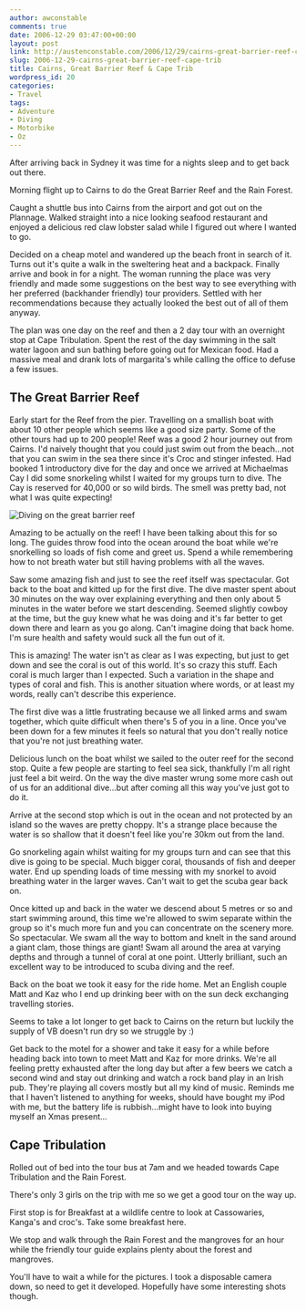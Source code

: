 ```yaml
---
author: awconstable
comments: true
date: 2006-12-29 03:47:00+00:00
layout: post
link: http://austenconstable.com/2006/12/29/cairns-great-barrier-reef-cape-trib/
slug: 2006-12-29-cairns-great-barrier-reef-cape-trib
title: Cairns, Great Barrier Reef & Cape Trib
wordpress_id: 20
categories:
- Travel
tags:
- Adventure
- Diving
- Motorbike
- Oz
---
```


After arriving back in Sydney it was time for a nights sleep and to get back out there.

Morning flight up to Cairns to do the Great Barrier Reef and the Rain Forest.

Caught a shuttle bus into Cairns from the airport and got out on the Plannage.
Walked straight into a nice looking seafood restaurant and enjoyed a
delicious red claw lobster salad while I figured out where I wanted to
go.

Decided on a cheap motel and wandered up the beach front in
search of it. Turns out it's quite a walk in the sweltering heat and a
backpack. Finally arrive and book in for a night.
The woman running the place was very friendly and made some suggestions on the best way to see everything with her preferred (backhander friendly) tour providers.
Settled with her recommendations because they actually looked the best out of all of them anyway.

The plan was one day on the reef and then a 2 day tour with an overnight stop at Cape
Tribulation. Spent the rest of the day swimming in the salt water lagoon and sun
bathing before going out for Mexican food. Had a massive meal and drank lots of
margarita's while calling the office to defuse a few issues.

## The Great Barrier Reef

Early start for the Reef from the pier. Travelling on a smallish boat with
about 10 other people which seems like a good size party. Some of the
other tours had up to 200 people! Reef was a good 2 hour journey out
from Cairns. I'd naively thought that you could just swim out from the
beach...not that you can swim in the sea there since it's Croc and stinger infested.
Had booked 1 introductory dive for the day and once we arrived at Michaelmas Cay I did some snorkeling
whilst I waited for my groups turn to dive. The Cay is reserved for
40,000 or so wild birds. The smell was pretty bad, not what I was quite
expecting!

![Diving on the great barrier reef](https://lh6.google.co.uk/image/awconstable/RZ4r2CVjdhI/AAAAAAAAA88/i3O8pxt7SWc/s800/F1000007.JPG)

Amazing to be actually on the reef! I have been talking about this for so long.
The guides throw food into the ocean around the boat while we're snorkelling so loads of fish come and greet us.
Spend a while remembering how to not breath water but still having problems with all the waves.

Saw some amazing fish and just to see the reef itself was spectacular. Got back to the boat and kitted up for the first dive. The dive master spent about 30 minutes on the way over explaining everything and then only about 5 minutes in the water before we start descending. Seemed slightly cowboy at the time, but the guy knew what he was doing and it's far better to get down there and learn as you go along. Can't imagine doing that back home. I'm sure health and safety would suck all the fun out of it.

This is amazing! The water isn't as clear as I was expecting, but just to
get down and see the coral is out of this world. It's so crazy this stuff.
Each coral is much larger than I expected. Such a variation in the shape and types of coral and fish. This is another situation where words, or at least my words, really can't describe this experience.

The first dive was a little frustrating because we all linked arms and swam together, which quite difficult when there's 5 of you in a line. Once you've been down for a few minutes it feels so natural that you don't really notice that you're not just
breathing water.

Delicious lunch on the boat whilst we sailed to the outer reef for the second stop. Quite a few people are starting to feel sea sick, thankfully I'm all right just feel
a bit weird. On the way the dive master wrung some more cash out of us for an additional dive...but after coming all this way you've just got to do it.

Arrive at the second stop which is out in the ocean and not protected by an
island so the waves are pretty choppy. It's a strange place because the
water is so shallow that it doesn't feel like you're 30km out from the
land.

Go snorkeling again whilst waiting for my groups turn and
can see that this dive is going to be special. Much bigger coral,
thousands of fish and deeper water. End up spending loads of time
messing with my snorkel to avoid breathing water in the larger waves.
Can't wait to get the scuba gear back on.

Once kitted up and back in the water we descend about 5 metres or so and
start swimming around, this time we're allowed to swim separate within
the group so it's much more fun and you can concentrate on the scenery more.
So spectacular. We swam all the way to bottom and knelt in the sand around a giant clam, those things are giant!
Swam all around the area at varying depths and through a tunnel of coral at one point. Utterly brilliant, such an excellent way to be introduced to scuba diving and the reef.

Back on the boat we took it easy for the ride home. Met an English couple Matt and Kaz who I end up drinking beer with on the sun deck exchanging travelling stories.

Seems to take a lot longer to get back to Cairns on the return but luckily the supply of VB doesn't run dry so we struggle by :)

Get back to the motel for a shower and take it easy for a while before heading back into town to meet Matt and Kaz for more drinks. We're all
feeling pretty exhausted after the long day but after a few beers we
catch a second wind and stay out drinking and watch a rock band play in
an Irish pub. They're playing all covers mostly but all my kind of
music. Reminds me that I haven't listened to anything for weeks, should
have bought my iPod with me, but the battery life is rubbish...might have to look into buying myself an Xmas present...

## Cape Tribulation

Rolled out of bed into the tour bus at 7am and we headed towards Cape Tribulation and the Rain Forest.

There's only 3 girls on the trip with me so we get a good tour on the way up.

First stop is for Breakfast at a wildlife centre to look at Cassowaries, Kanga's and croc's. Take some breakfast here.

We stop and walk through the Rain Forest and the mangroves for an hour while the friendly tour guide explains plenty about the forest and mangroves.

You'll have to wait a while for the pictures. I took a disposable camera down,
so need to get it developed. Hopefully have some interesting shots
though.
